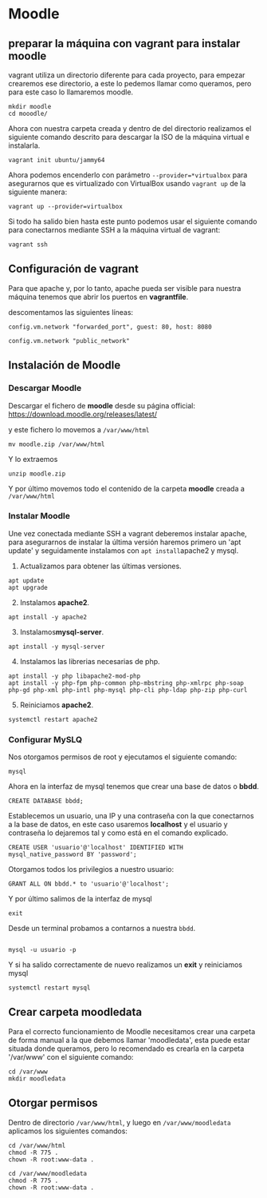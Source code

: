 # Moodle

## preparar la máquina con vagrant para instalar moodle

vagrant utiliza un directorio diferente para cada proyecto, para empezar crearemos ese directorio, a este lo pedemos llamar como queramos, pero para este caso lo llamaremos moodle.

```console
mkdir moodle
cd mooodle/
```

Ahora con nuestra carpeta creada y dentro de del directorio realizamos el siguiente comando descrito para descargar la ISO de la máquina virtual e instalarla.

```console
vagrant init ubuntu/jammy64
```

Ahora podemos encenderlo con parámetro `--provider=*virtualbox` para asegurarnos que es virtualizado con VirtualBox usando `vagrant up` de la siguiente manera:

```console
vagrant up --provider=virtualbox
```

Si todo ha salido bien hasta este punto podemos usar el siguiente comando para conectarnos mediante SSH a la máquina virtual de vagrant:

```console
vagrant ssh
```
## Configuración de vagrant

Para que apache y, por lo tanto, apache pueda ser visible para nuestra máquina tenemos que abrir los puertos en **vagrantfile**.

descomentamos las siguientes líneas: 

`config.vm.network "forwarded_port", guest: 80, host: 8080`

`config.vm.network "public_network"`

## Instalación de Moodle

### Descargar Moodle

Descargar el fichero de **moodle** desde su página official: https://download.moodle.org/releases/latest/

y este fichero lo movemos a `/var/www/html`

```console
mv moodle.zip /var/www/html
```
Y lo extraemos

```console
unzip moodle.zip
``` 
Y por último movemos todo el contenido de la carpeta **moodle** creada a `/var/www/html`

### Instalar Moodle

Une vez conectada mediante SSH a vagrant deberemos instalar apache, para asegurarnos de instalar la última versión haremos primero un 'apt update' y seguidamente instalamos con `apt install`apache2 y mysql.


1. Actualizamos para obtener las últimas versiones.
```console
apt update
apt upgrade
```

2. Instalamos **apache2**.
```console
apt install -y apache2
```

3. Instalamos**mysql-server**.
```console
apt install -y mysql-server
```

4. Instalamos las librerias necesarias de php.
```console
apt install -y php libapache2-mod-php
apt install -y php-fpm php-common php-mbstring php-xmlrpc php-soap php-gd php-xml php-intl php-mysql php-cli php-ldap php-zip php-curl
```

5. Reiniciamos **apache2**.
```console
systemctl restart apache2
```

### Configurar MySLQ

Nos otorgamos permisos de root y ejecutamos el siguiente comando:
```console
mysql
```

Ahora en la interfaz de mysql tenemos que crear una base de datos o **bbdd**.

```console
CREATE DATABASE bbdd;
```

Establecemos un usuario, una IP y una contraseña con la que conectarnos a la base de datos, en este caso usaremos **localhost** y el usuario y contraseña lo dejaremos tal y como está en el comando explicado.

```console
CREATE USER 'usuario'@'localhost' IDENTIFIED WITH mysql_native_password BY 'password';
```

Otorgamos todos los privilegios a nuestro usuario:

```console
GRANT ALL ON bbdd.* to 'usuario'@'localhost';
```

Y por último salimos de la interfaz de mysql

```console
exit
```

Desde un terminal probamos a contarnos a nuestra `bbdd`.

```console

mysql -u usuario -p
```
Y si ha salido correctamente de nuevo realizamos un **exit** y reiniciamos mysql

```console
systemctl restart mysql
```

## Crear carpeta moodledata

Para el correcto funcionamiento de Moodle necesitamos crear una carpeta de forma manual a la que debemos llamar 'moodledata', esta puede estar situada donde queramos, pero lo recomendado es crearla en la carpeta '/var/www' con el siguiente comando:

```console
cd /var/www
mkdir moodledata
```

## Otorgar permisos
Dentro de directorio `/var/www/html`, y luego en `/var/www/moodledata`  aplicamos los siguientes comandos:

```console
cd /var/www/html
chmod -R 775 .
chown -R root:www-data .
```
```console
cd /var/www/moodledata
chmod -R 775 .
chown -R root:www-data .
```